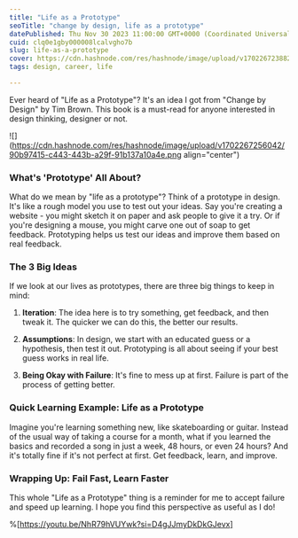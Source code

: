 ```yaml
---
title: "Life as a Prototype"
seoTitle: "change by design, life as a prototype"
datePublished: Thu Nov 30 2023 11:00:00 GMT+0000 (Coordinated Universal Time)
cuid: clq0e1gby000008lcalvgho7b
slug: life-as-a-prototype
cover: https://cdn.hashnode.com/res/hashnode/image/upload/v1702267238820/0d6392a3-af52-4353-981f-8bfc92fcfe89.webp
tags: design, career, life

---
```


Ever heard of "Life as a Prototype"? It's an idea I got from "Change by Design" by Tim Brown. This book is a must-read for anyone interested in design thinking, designer or not.

![](https://cdn.hashnode.com/res/hashnode/image/upload/v1702267256042/90b97415-c443-443b-a29f-91b137a10a4e.png align="center")

### **What's 'Prototype' All About?**

What do we mean by "life as a prototype"? Think of a prototype in design. It's like a rough model you use to test out your ideas. Say you're creating a website - you might sketch it on paper and ask people to give it a try. Or if you're designing a mouse, you might carve one out of soap to get feedback. Prototyping helps us test our ideas and improve them based on real feedback.

### **The 3 Big Ideas**

If we look at our lives as prototypes, there are three big things to keep in mind:

1. **Iteration**: The idea here is to try something, get feedback, and then tweak it. The quicker we can do this, the better our results.
    
2. **Assumptions**: In design, we start with an educated guess or a hypothesis, then test it out. Prototyping is all about seeing if your best guess works in real life.
    
3. **Being Okay with Failure**: It's fine to mess up at first. Failure is part of the process of getting better.
    

### **Quick Learning Example: Life as a Prototype**

Imagine you're learning something new, like skateboarding or guitar. Instead of the usual way of taking a course for a month, what if you learned the basics and recorded a song in just a week, 48 hours, or even 24 hours? And it's totally fine if it's not perfect at first. Get feedback, learn, and improve.

### **Wrapping Up: Fail Fast, Learn Faster**

This whole "Life as a Prototype" thing is a reminder for me to accept failure and speed up learning. I hope you find this perspective as useful as I do!

%[https://youtu.be/NhR79hVUYwk?si=D4gJJmyDkDkGJevx]